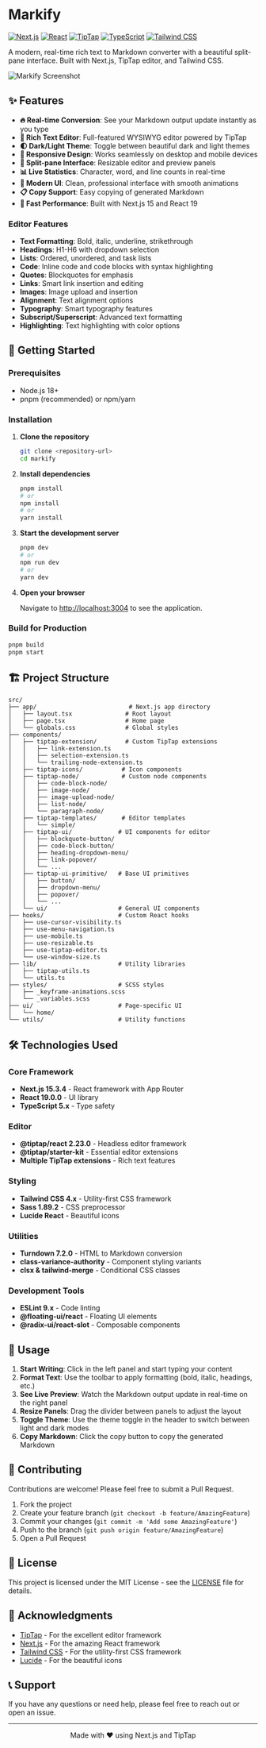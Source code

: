 # Markify

[![Next.js](https://img.shields.io/badge/Next.js-15.3.4-black?logo=next.js)](https://nextjs.org)
[![React](https://img.shields.io/badge/React-19.0.0-blue?logo=react)](https://reactjs.org)
[![TipTap](https://img.shields.io/badge/TipTap-2.23.0-purple?logo=tiptap)](https://tiptap.dev)
[![TypeScript](https://img.shields.io/badge/TypeScript-5.x-blue?logo=typescript)](https://typescriptlang.org)
[![Tailwind CSS](https://img.shields.io/badge/Tailwind_CSS-4.x-38B2AC?logo=tailwind-css)](https://tailwindcss.com)

A modern, real-time rich text to Markdown converter with a beautiful split-pane interface. Built with Next.js, TipTap editor, and Tailwind CSS.

![Markify Screenshot](https://via.placeholder.com/800x400/1e293b/ffffff?text=Markify+Screenshot)

## ✨ Features

- **🔥 Real-time Conversion**: See your Markdown output update instantly as you type
- **📝 Rich Text Editor**: Full-featured WYSIWYG editor powered by TipTap
- **🌓 Dark/Light Theme**: Toggle between beautiful dark and light themes
- **📱 Responsive Design**: Works seamlessly on desktop and mobile devices
- **🎯 Split-pane Interface**: Resizable editor and preview panels
- **📊 Live Statistics**: Character, word, and line counts in real-time
- **🎨 Modern UI**: Clean, professional interface with smooth animations
- **📋 Copy Support**: Easy copying of generated Markdown
- **🚀 Fast Performance**: Built with Next.js 15 and React 19

### Editor Features

- **Text Formatting**: Bold, italic, underline, strikethrough
- **Headings**: H1-H6 with dropdown selection
- **Lists**: Ordered, unordered, and task lists
- **Code**: Inline code and code blocks with syntax highlighting
- **Quotes**: Blockquotes for emphasis
- **Links**: Smart link insertion and editing
- **Images**: Image upload and insertion
- **Alignment**: Text alignment options
- **Typography**: Smart typography features
- **Subscript/Superscript**: Advanced text formatting
- **Highlighting**: Text highlighting with color options

## 🚀 Getting Started

### Prerequisites

- Node.js 18+ 
- pnpm (recommended) or npm/yarn

### Installation

1. **Clone the repository**
   ```bash
   git clone <repository-url>
   cd markify
   ```

2. **Install dependencies**
   ```bash
   pnpm install
   # or
   npm install
   # or
   yarn install
   ```

3. **Start the development server**
   ```bash
   pnpm dev
   # or
   npm run dev
   # or
   yarn dev
   ```

4. **Open your browser**
   
   Navigate to [http://localhost:3004](http://localhost:3004) to see the application.

### Build for Production

```bash
pnpm build
pnpm start
```

## 🏗️ Project Structure

```
src/
├── app/                          # Next.js app directory
│   ├── layout.tsx               # Root layout
│   ├── page.tsx                 # Home page
│   └── globals.css              # Global styles
├── components/
│   ├── tiptap-extension/        # Custom TipTap extensions
│   │   ├── link-extension.ts
│   │   ├── selection-extension.ts
│   │   └── trailing-node-extension.ts
│   ├── tiptap-icons/           # Icon components
│   ├── tiptap-node/            # Custom node components
│   │   ├── code-block-node/
│   │   ├── image-node/
│   │   ├── image-upload-node/
│   │   ├── list-node/
│   │   └── paragraph-node/
│   ├── tiptap-templates/       # Editor templates
│   │   └── simple/
│   ├── tiptap-ui/             # UI components for editor
│   │   ├── blockquote-button/
│   │   ├── code-block-button/
│   │   ├── heading-dropdown-menu/
│   │   ├── link-popover/
│   │   └── ...
│   ├── tiptap-ui-primitive/   # Base UI primitives
│   │   ├── button/
│   │   ├── dropdown-menu/
│   │   ├── popover/
│   │   └── ...
│   └── ui/                    # General UI components
├── hooks/                     # Custom React hooks
│   ├── use-cursor-visibility.ts
│   ├── use-menu-navigation.ts
│   ├── use-mobile.ts
│   ├── use-resizable.ts
│   ├── use-tiptap-editor.ts
│   └── use-window-size.ts
├── lib/                       # Utility libraries
│   ├── tiptap-utils.ts
│   └── utils.ts
├── styles/                    # SCSS styles
│   ├── _keyframe-animations.scss
│   └── _variables.scss
├── ui/                        # Page-specific UI
│   └── home/
└── utils/                     # Utility functions
```

## 🛠️ Technologies Used

### Core Framework
- **Next.js 15.3.4** - React framework with App Router
- **React 19.0.0** - UI library
- **TypeScript 5.x** - Type safety

### Editor
- **@tiptap/react 2.23.0** - Headless editor framework
- **@tiptap/starter-kit** - Essential editor extensions
- **Multiple TipTap extensions** - Rich text features

### Styling
- **Tailwind CSS 4.x** - Utility-first CSS framework
- **Sass 1.89.2** - CSS preprocessor
- **Lucide React** - Beautiful icons

### Utilities
- **Turndown 7.2.0** - HTML to Markdown conversion
- **class-variance-authority** - Component styling variants
- **clsx & tailwind-merge** - Conditional CSS classes

### Development Tools
- **ESLint 9.x** - Code linting
- **@floating-ui/react** - Floating UI elements
- **@radix-ui/react-slot** - Composable components

## 🎯 Usage

1. **Start Writing**: Click in the left panel and start typing your content
2. **Format Text**: Use the toolbar to apply formatting (bold, italic, headings, etc.)
3. **See Live Preview**: Watch the Markdown output update in real-time on the right panel
4. **Resize Panels**: Drag the divider between panels to adjust the layout
5. **Toggle Theme**: Use the theme toggle in the header to switch between light and dark modes
6. **Copy Markdown**: Click the copy button to copy the generated Markdown

## 🤝 Contributing

Contributions are welcome! Please feel free to submit a Pull Request.

1. Fork the project
2. Create your feature branch (`git checkout -b feature/AmazingFeature`)
3. Commit your changes (`git commit -m 'Add some AmazingFeature'`)
4. Push to the branch (`git push origin feature/AmazingFeature`)
5. Open a Pull Request

## 📝 License

This project is licensed under the MIT License - see the [LICENSE](LICENSE) file for details.

## 🙏 Acknowledgments

- [TipTap](https://tiptap.dev) - For the excellent editor framework
- [Next.js](https://nextjs.org) - For the amazing React framework
- [Tailwind CSS](https://tailwindcss.com) - For the utility-first CSS framework
- [Lucide](https://lucide.dev) - For the beautiful icons

## 📞 Support

If you have any questions or need help, please feel free to reach out or open an issue.

---

<div align="center">
  Made with ❤️ using Next.js and TipTap
</div>
